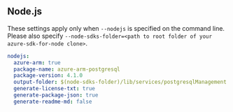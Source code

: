 ## Node.js

These settings apply only when `--nodejs` is specified on the command line.
Please also specify `--node-sdks-folder=<path to root folder of your azure-sdk-for-node clone>`.

``` yaml $(nodejs)
nodejs:
  azure-arm: true
  package-name: azure-arm-postgresql
  package-version: 4.1.0
  output-folder: $(node-sdks-folder)/lib/services/postgresqlManagement
  generate-license-txt: true
  generate-package-json: true
  generate-readme-md: false
```
